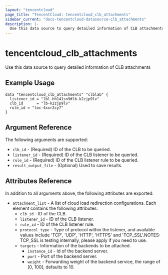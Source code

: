 ```yaml
---
layout: "tencentcloud"
page_title: "TencentCloud: tencentcloud_clb_attachments"
sidebar_current: "docs-tencentcloud-datasource-clb_attachments"
description: |-
  Use this data source to query detailed information of CLB attachments
---
```


# tencentcloud_clb_attachments

Use this data source to query detailed information of CLB attachments

## Example Usage

```hcl
data "tencentcloud_clb_attachments" "clblab" {
  listener_id = "lbl-hh141sn9#lb-k2zjp9lv"
  clb_id      = "lb-k2zjp9lv"
  rule_id = "loc-4xxr2cy7"
}
```

## Argument Reference

The following arguments are supported:

* `clb_id` - (Required) ID of the CLB to be queried.
* `listener_id` - (Required) ID of the CLB listener to be queried.
* `rule_id` - (Required) ID of the CLB listener rule to be queried.
* `result_output_file` - (Optional) Used to save results.

## Attributes Reference

In addition to all arguments above, the following attributes are exported:

* `attachment_list` - A list of cloud load redirection configurations. Each element contains the following attributes:
  * `clb_id` - ID of the CLB.
  * `listener_id` - ID of the CLB listener.
  * `rule_id` - ID of the CLB listener rule.
  * `protocol_type` - Type of protocol within the listener, and available values include 'TCP', 'UDP', 'HTTP', 'HTTPS' and 'TCP_SSL'.NOTES: TCP_SSL is testing internally, please apply if you need to use.
  * `targets` - Information of the backends to be attached.
    * `instance_id` - Id of the backend server.
    * `port` - Port of the backend server.
    * `weight` -  Forwarding weight of the backend service, the range of [0, 100], defaults to 10.


